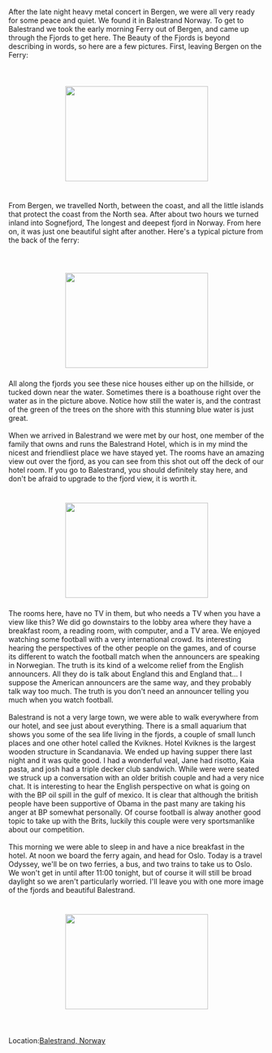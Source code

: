 <!--
.. title: Beautiful Balestrand
.. date: 2010/06/17
.. slug: beautiful-balestrand
.. tags: Travel
.. link: 
.. description: 
-->


After the late night heavy metal concert in Bergen, we were all very ready for some peace and quiet.  We found it in Balestrand Norway.  To get to Balestrand we took the early morning Ferry out of Bergen, and came up through the Fjords to get here.  The Beauty of the Fjords is beyond describing in words, so here are a few pictures.  First, leaving Bergen on the Ferry:<br /><br /><br /><center><a href='http://blogpress.w18.net/photos/10/06/17/99.jpg'><img src='http://blogpress.w18.net/photos/10/06/17/s_99.jpg' border='0' width='281' height='187' style='margin:5px'></a></center><br /><br />From Bergen, we travelled North, between the coast, and all the little islands that protect the coast from the North sea.  After about two hours we turned inland into Sognefjord, The longest and deepest fjord in Norway.  From here on, it was just one beautiful sight after another.  Here's a typical picture from the back of the ferry:<br /><br /><br /><br /><center><a href='http://blogpress.w18.net/photos/10/06/17/100.jpg'><img src='http://blogpress.w18.net/photos/10/06/17/s_100.jpg' border='0' width='281' height='187' style='margin:5px'></a></center><br />All along the fjords you see these nice houses either up on the hillside, or tucked down near the water.  Sometimes there is a boathouse right over the water as in the picture above.  Notice how still the water is, and the contrast of the green of the trees on the shore with this stunning blue water is just great.<br /><br />When we arrived in Balestrand we were met by our host, one member of the family that owns and runs the Balestrand Hotel, which is in my mind the nicest and friendliest place we have stayed yet.  The rooms have an amazing view out over the fjord, as you can see from this shot out off the deck of our hotel room.  If you go to Balestrand, you should definitely stay here, and don't be afraid to upgrade to the fjord view, it is worth it.<br /><br /><br /><center><a href='http://blogpress.w18.net/photos/10/06/17/101.jpg'><img src='http://blogpress.w18.net/photos/10/06/17/s_101.jpg' border='0' width='281' height='187' style='margin:5px'></a></center><br />The rooms here, have no TV in them, but who needs a TV when you have a view like this?  We did go downstairs to the lobby area where they have a breakfast room, a reading room, with computer, and a TV area.  We enjoyed watching some football with a very international crowd.  Its interesting hearing the perspectives of the other people on the games, and of course its different to watch the football match when the announcers are speaking in Norwegian.  The truth is its kind of a welcome relief from the English announcers.  All they do is talk about England this and England that...  I suppose the American announcers are the same way, and they probably talk way too much.  The truth is you don't need an announcer telling you much when you watch football.<br /><br />Balestrand is not a very large town, we were able to walk everywhere from our hotel, and see just about everything.  There is a small aquarium that shows you some of the sea life living in the fjords, a couple of small lunch places and one other hotel called the Kviknes.  Hotel Kviknes is the largest wooden structure in Scandanavia.  We ended up having supper there last night and it was quite good.  I had a wonderful veal, Jane had risotto, Kaia pasta, and josh had a triple decker club sandwich.  While were were seated we struck up a conversation with an older british couple and had a very nice chat.  It is interesting to hear the English perspective on what is going on with the BP oil spill in the gulf of mexico.  It is clear that although the british people have been supportive of Obama in the past many are taking his anger at BP somewhat personally.  Of course football is alway another good topic to take up with the Brits, luckily this couple were very sportsmanlike about our competition.<br /><br />This morning we were able to sleep in and have a nice breakfast in the hotel.  At noon we board the ferry again, and head for Oslo.  Today is a travel Odyssey, we'll be on two ferries, a bus, and two trains to take us to Oslo.  We won't get in until after 11:00 tonight, but of course it will still be broad daylight so we aren't particularly worried.  I'll leave you with one more image of the fjords and beautiful Balestrand.<br /><br /><br /><center><a href='http://blogpress.w18.net/photos/10/06/17/102.jpg'><img src='http://blogpress.w18.net/photos/10/06/17/s_102.jpg' border='0' width='281' height='187' style='margin:5px'></a></center><br /><br /><p class='blogpress_location'>Location:<a href='http://maps.google.com/maps?q=Balestrand,%20Norway&z=10'>Balestrand, Norway</a></p><div class="blogger-post-footer"><img width='1' height='1' src='https://blogger.googleusercontent.com/tracker/2759017781463016019-1661342914662128360?l=blog.bonelakesoftware.com' alt='' /></div>
